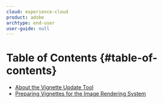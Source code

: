 ```yaml
---
cloud: experience-cloud
product: adobe
archtype: end-user
user-guide: null
---
```


# Table of Contents {#table-of-contents}

+ [About the Vignette Update Tool](c-vut-about-vut.md)
+ [Preparing Vignettes for the Image Rendering System](t-vut-preparing-vignettes.md)
